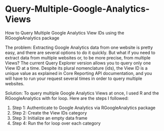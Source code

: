 # Query-Multiple-Google-Analytics-Views
How to Query Multiple Google Analytics View IDs using the RGoogleAnalytics package

The problem:
Extracting Google Analytics data from one website is pretty easy, and there are several options to do it quickly. But what if you need to extract data from multiple websites or, to be more precise, from multiple Views?
The current Query Explorer version allows you to query only one View ID at a time. Despite its plural nomenclature (ids), the View ID is a unique value as explained in Core Reporting API documentation, and you will  have to run your request several times in order to query multiple websites.

Solution:
To query multiple Google Analytics Views at once, I used R and the RGoogleAnalytics with for loop. Here are the steps I followed:

1) Step 1: Authenticate to Google Analytics via RGoogleAnalytics package
2) Step 2:  Create the View IDs category
3) Step 3: Initialize an empty data frame
4) Step 4: Run the for loop over each category

